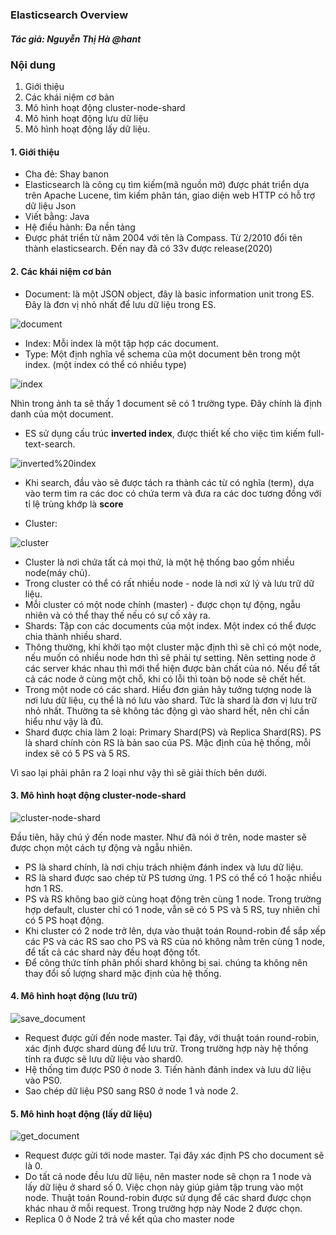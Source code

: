 ### Elasticsearch Overview
##### Tác giả: Nguyễn Thị Hà @hant

### Nội dung
1. Giới thiệu
2. Các khái niệm cơ bản 
3. Mô hình hoạt động cluster-node-shard
4. Mô hình hoạt động lưu dữ liệu
5. Mô hình hoạt động lấy dữ liệu.


#### 1. Giới thiệu

- Cha đẻ: Shay banon
- Elasticsearch là công cụ tìm kiếm(mã nguồn mở) được phát triển dựa trên Apache Lucene, 
tìm kiếm phân tán, giao diện web HTTP có hỗ trợ dữ liệu Json
- Viết bằng: Java
- Hệ điều hành: Đa nền tảng
- Được phát triển từ năm 2004 với tên là Compass. Từ 2/2010 đổi tên thành elasticsearch. 
Đến nay đã có 33v được release(2020)


#### 2. Các khái niệm cơ bản
- Document: là một JSON object, đây là basic information unit trong ES. Đây là đơn vị nhỏ nhất để lưu dữ liệu trong ES.

![document](image/document.png)

- Index: Mỗi index là một tập hợp các document.
- Type: Một định nghĩa về schema của một document bên trong một index. (một index có thể có nhiều type)

![index](image/index.png)

Nhìn trong ảnh ta sẽ thấy 1 document sẽ có 1 trường type. Đây chính là định danh của một document.

  - ES sử dụng cấu trúc **inverted index**, được thiết kế cho việc tìm kiếm full-text-search.
  
  ![inverted%20index](image/inverted%20index.png)
  
  - Khi search, đầu vào sẽ được tách ra thành các từ có nghĩa (term), dựa vào term tìm ra các doc có chứa term và đưa ra các doc tương đồng với tỉ lệ trùng khớp là **score**

- Cluster: 

![cluster](image/cluster.png)

  - Cluster là nơi chứa tất cả mọi thứ, là một hệ thống bao gồm nhiều node(máy chủ).
  - Trong cluster có thể có rất nhiều node - node là nơi xử lý và lưu trữ dữ liệu.
  - Mỗi cluster có một node chính (master) - được chọn tự động, ngẫu nhiên và có thể thay thế nếu có sự cố xảy ra.
- Shards: Tập con các documents của một index. Một index có thể được chia thành nhiều shard.
- Thông thường, khi khởi tạo một cluster mặc định thì sẽ chỉ có một node, nếu muốn có nhiều node hơn thì sẽ phải tự setting. Nên setting node ở các server khác nhau thì mới thể hiện được bản chất của nó.
Nếu để tất cả các node ở cùng một chỗ, khi có lỗi thì toàn bộ node sẽ chết hết.
- Trong một node có các shard. Hiểu đơn giản hãy tưởng tượng node là nơi lưu dữ liệu, cụ thể là nó lưu vào shard. Tức là shard là đơn vị lưu trữ nhỏ nhất. Thường ta sẽ không tác động gì vào shard hết, nên chỉ cần hiểu như vậy là đủ.
- Shard được chia làm 2 loại: Primary Shard(PS) và Replica Shard(RS). PS là shard chính còn RS là bản sao của PS. Mặc định của hệ thống, mỗi index sẽ có 5 PS và 5 RS.

Vì sao lại phải phân ra 2 loại như vậy thì sẽ giải thích bên dưới.

#### 3. Mô hình hoạt động cluster-node-shard

![cluster-node-shard](image/cluster-node-shard.png)

Đầu tiên, hãy chú ý đến node master. Như đã nói ở trên, node master sẽ được chọn một cách tự động và ngẫu nhiên. 
- PS là shard chính, là nơi chịu trách nhiệm đánh index và lưu dữ liệu. 
- RS là shard được sao chép từ PS tương ứng. 1 PS có thể có 1 hoặc nhiều hơn 1 RS.
- PS và RS không bao giờ cùng hoạt động trên cùng 1 node. Trong trường hợp default, cluster chỉ có 1 node, vẫn sẽ có 5 PS và 5 RS, tuy nhiên chỉ có 5 PS hoạt động.
- Khi cluster có 2 node trở lên, dựa vào thuật toán Round-robin để sắp xếp các PS và các RS sao cho PS và RS của nó không nằm trên cùng 1 node, để tất cả các shard này đều hoạt động tốt.
- Để công thức tính phân phối shard không bị sai. chúng ta không nên thay đổi số lượng shard mặc định của hệ thống.

#### 4. Mô hình hoạt động (lưu trữ)

![save_document](image/save_document.png)

   - Request được gửi đến node master. Tại đây, với thuật toán round-robin, xác định được shard dùng để lưu trữ. Trong trường hợp này hệ thống tính ra được sẽ lưu dữ liệu vào shard0.
   - Hệ thống tim được PS0 ở node 3. Tiến hành đánh index và lưu dữ liệu vào PS0.
   - Sao chép dữ liệu PS0 sang RS0 ở node 1 và node 2.
   
#### 5. Mô hình hoạt động (lấy dữ liệu)

![get_document](image/get_document.png)

  - Request được gửi tới node master. Tại đây xác định PS cho document sẽ là 0.
  - Do tất cả node đều lưu dữ liệu, nên master node sẽ chọn ra 1 node và lấy dữ liệu ở shard số 0. Việc chọn này giúp giảm tập trung vào một node. Thuật toán Round-robin được sử dụng để các shard được chọn khác nhau ở mỗi request. Trong trường hợp này Node 2 được chọn.
  - Replica 0 ở Node 2 trả về kết qủa cho master node
  

